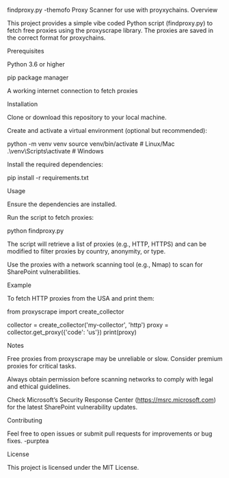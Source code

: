 findproxy.py -themofo 
Proxy Scanner for use with proyxychains.
Overview

This project provides a simple vibe coded Python script (findproxy.py) to fetch free proxies using the proxyscrape library. The proxies are saved in the correct format for proxychains.

Prerequisites





Python 3.6 or higher



pip package manager



A working internet connection to fetch proxies

Installation





Clone or download this repository to your local machine.



Create and activate a virtual environment (optional but recommended):

python -m venv venv
source venv/bin/activate  # Linux/Mac
.\venv\Scripts\activate   # Windows



Install the required dependencies:

pip install -r requirements.txt

Usage





Ensure the dependencies are installed.



Run the script to fetch proxies:

python findproxy.py



The script will retrieve a list of proxies (e.g., HTTP, HTTPS) and can be modified to filter proxies by country, anonymity, or type.



Use the proxies with a network scanning tool (e.g., Nmap) to scan for SharePoint vulnerabilities.

Example

To fetch HTTP proxies from the USA and print them:

from proxyscrape import create_collector

collector = create_collector('my-collector', 'http')
proxy = collector.get_proxy({'code': 'us'})
print(proxy)

Notes





Free proxies from proxyscrape may be unreliable or slow. Consider premium proxies for critical tasks.



Always obtain permission before scanning networks to comply with legal and ethical guidelines.



Check Microsoft’s Security Response Center (https://msrc.microsoft.com) for the latest SharePoint vulnerability updates.

Contributing

Feel free to open issues or submit pull requests for improvements or bug fixes. -purptea

License

This project is licensed under the MIT License.
